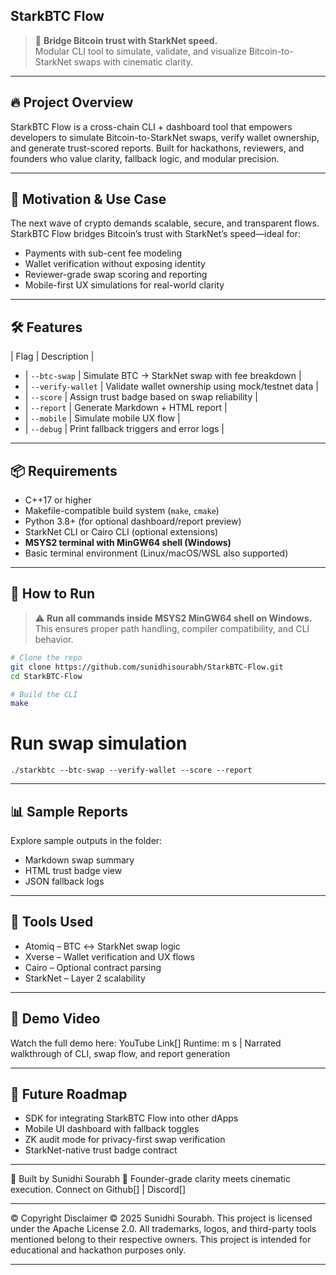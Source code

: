 ## StarkBTC Flow

> 🔗 **Bridge Bitcoin trust with StarkNet speed.**  
> Modular CLI tool to simulate, validate, and visualize Bitcoin-to-StarkNet swaps with cinematic clarity.

---

## 🔥 Project Overview

StarkBTC Flow is a cross-chain CLI + dashboard tool that empowers developers to simulate Bitcoin-to-StarkNet swaps, verify wallet ownership, and generate trust-scored reports. Built for hackathons, reviewers, and founders who value clarity, fallback logic, and modular precision.

---

## 🎯 Motivation & Use Case

The next wave of crypto demands scalable, secure, and transparent flows. StarkBTC Flow bridges Bitcoin’s trust with StarkNet’s speed—ideal for:
- Payments with sub-cent fee modeling  
- Wallet verification without exposing identity  
- Reviewer-grade swap scoring and reporting  
- Mobile-first UX simulations for real-world clarity

---

## 🛠 Features

  | Flag              | Description                                       |
- | `--btc-swap`      | Simulate BTC → StarkNet swap with fee breakdown   |
- | `--verify-wallet` | Validate wallet ownership using mock/testnet data |
- | `--score`         | Assign trust badge based on swap reliability      |
- | `--report`        | Generate Markdown + HTML report                   |
- | `--mobile`        | Simulate mobile UX flow                           |
- | `--debug`         | Print fallback triggers and error logs            |

---

## 📦 Requirements

- C++17 or higher  
- Makefile-compatible build system (`make`, `cmake`)  
- Python 3.8+ (for optional dashboard/report preview)  
- StarkNet CLI or Cairo CLI (optional extensions)  
- **MSYS2 terminal with MinGW64 shell (Windows)**  
- Basic terminal environment (Linux/macOS/WSL also supported)

---

## 🚀 How to Run

> ⚠️ **Run all commands inside MSYS2 MinGW64 shell on Windows.**  
> This ensures proper path handling, compiler compatibility, and CLI behavior.

```bash
# Clone the repo
git clone https://github.com/sunidhisourabh/StarkBTC-Flow.git
cd StarkBTC-Flow

# Build the CLI
make
```

# Run swap simulation
```./starkbtc --btc-swap --verify-wallet --score --report ```

---

## 📊 Sample Reports
Explore sample outputs in the folder:
- Markdown swap summary
- HTML trust badge view
- JSON fallback logs

---

## 🧩 Tools Used
- Atomiq – BTC ↔ StarkNet swap logic
- Xverse – Wallet verification and UX flows
- Cairo – Optional contract parsing
- StarkNet – Layer 2 scalability

---

## 🎥 Demo Video
Watch the full demo here: YouTube Link[]
Runtime: m s | Narrated walkthrough of CLI, swap flow, and report generation

---

## 🧠 Future Roadmap
- SDK for integrating StarkBTC Flow into other dApps
- Mobile UI dashboard with fallback toggles
- ZK audit mode for privacy-first swap verification
- StarkNet-native trust badge contract

---

👤 Built by Sunidhi Sourabh 💫
Founder-grade clarity meets cinematic execution. Connect on Github[] | Discord[]

---

© Copyright Disclaimer
© 2025 Sunidhi Sourabh. This project is licensed under the Apache License 2.0. All trademarks, logos, and third-party tools mentioned belong to their respective owners. This project is intended for educational and hackathon purposes only.

---

